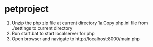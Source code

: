# petproject

1. Unzip the php zip file at current directory
1a.Copy php.ini file from ./settings to current directory
2. Run start.bat to start localserver for php
3. Open browser and navigate to http://localhost:8000/main.php